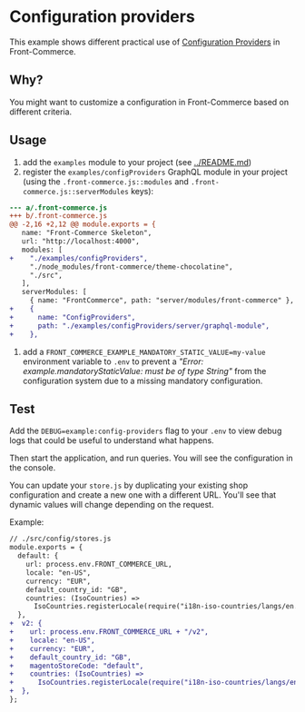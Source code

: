 # Configuration providers

This example shows different practical use of [Configuration Providers](https://developers.front-commerce.com/docs/2.x/advanced/server/configurations#what-is-a-configuration-provider) in Front-Commerce.

## Why?

You might want to customize a configuration in Front-Commerce based on different criteria.

## Usage

1. add the `examples` module to your project (see [../README.md](../README.md))
1. register the `examples/configProviders` GraphQL module in your project (using the `.front-commerce.js::modules` and `.front-commerce.js::serverModules` keys):
```diff
--- a/.front-commerce.js
+++ b/.front-commerce.js
@@ -2,16 +2,12 @@ module.exports = {
   name: "Front-Commerce Skeleton",
   url: "http://localhost:4000",
   modules: [
+    "./examples/configProviders",
     "./node_modules/front-commerce/theme-chocolatine",
     "./src",
   ],
   serverModules: [
     { name: "FrontCommerce", path: "server/modules/front-commerce" },
+    {
+      name: "ConfigProviders",
+      path: "./examples/configProviders/server/graphql-module",
+    },
```
1. add a `FRONT_COMMERCE_EXAMPLE_MANDATORY_STATIC_VALUE=my-value` environment variable to `.env` to prevent a *"Error: example.mandatoryStaticValue: must be of type String"* from the configuration system due to a missing mandatory configuration.

## Test

Add the `DEBUG=example:config-providers` flag to your `.env` to view debug logs that could be useful to understand what happens.

Then start the application, and run queries. You will see the configuration in the console.

You can update your `store.js` by duplicating your existing shop configuration and create a new one with a different URL. You'll see that dynamic values will change depending on the request.

Example:

```diff
// ./src/config/stores.js
module.exports = {
  default: {
    url: process.env.FRONT_COMMERCE_URL,
    locale: "en-US",
    currency: "EUR",
    default_country_id: "GB",
    countries: (IsoCountries) =>
      IsoCountries.registerLocale(require("i18n-iso-countries/langs/en.json")),
  },
+  v2: {
+    url: process.env.FRONT_COMMERCE_URL + "/v2",
+    locale: "en-US",
+    currency: "EUR",
+    default_country_id: "GB",
+    magentoStoreCode: "default",
+    countries: (IsoCountries) =>
+      IsoCountries.registerLocale(require("i18n-iso-countries/langs/en.json")),
+  },
};
```